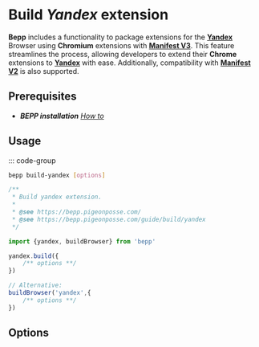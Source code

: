 # Build _Yandex_ extension

**Bepp** includes a functionality to package extensions for the [**Yandex**](https://browser.yandex.com/) Browser using **Chromium** extensions with [**Manifest V3**](https://developer.chrome.com/docs/extensions/reference/manifest). This feature streamlines the process, allowing developers to extend their **Chrome** extensions to [**Yandex**](https://browser.yandex.com/) with ease.
Additionally, compatibility with [**Manifest V2**](<https://developer.chrome.com/docs/extensions/mv2>) is also supported.

## Prerequisites

- **__BEPP_ installation_** [_How to_](/guide/getting-started#installation)

## Usage

::: code-group

```bash
bepp build-yandex [options]
```

```js
/**
 * Build yandex extension.
 * 
 * @see https://bepp.pigeonposse.com/
 * @see https://bepp.pigeonposse.com/guide/build/yandex
 */

import {yandex, buildBrowser} from 'bepp'

yandex.build({
    /** options **/
})

// Alternative:
buildBrowser('yandex',{
    /** options **/
})
```

## Options

<!--@include: ../../partials/build-browser-chromium-input.md-->
<!--@include: ../../partials/build-browser-chromium-input-2.md-->
<!--@include: ../../partials/build-browser-shared.md-->
<!--@include: ../../partials/options-shared.md-->
